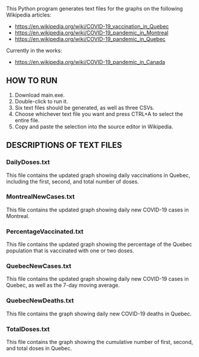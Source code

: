 This Python program generates text files for the graphs on the following Wikipedia articles:
* https://en.wikipedia.org/wiki/COVID-19_vaccination_in_Quebec
* https://en.wikipedia.org/wiki/COVID-19_pandemic_in_Montreal
* https://en.wikipedia.org/wiki/COVID-19_pandemic_in_Quebec

Currently in the works:
* https://en.wikipedia.org/wiki/COVID-19_pandemic_in_Canada

## HOW TO RUN

1. Download main.exe.
2. Double-click to run it.
3. Six text files should be generated, as well as three CSVs.
4. Choose whichever text file you want and press CTRL+A to select the entire file.
5. Copy and paste the selection into the source editor in Wikipedia.

## DESCRIPTIONS OF TEXT FILES

### DailyDoses.txt

This file contains the updated graph showing daily vaccinations in Quebec, including the first, second, and total number of doses.

### MontrealNewCases.txt

This file contains the updated graph showing daily new COVID-19 cases in Montreal.

### PercentageVaccinated.txt

This file contains the updated graph showing the percentage of the Quebec population that is vaccinated with one or two doses.

### QuebecNewCases.txt

This file contains the updated graph showing daily new COVID-19 cases in Quebec, as well as the 7-day moving average.

### QuebecNewDeaths.txt

This file contains the graph showing daily new COVID-19 deaths in Quebec.

### TotalDoses.txt

This file contains the graph showing the cumulative number of first, second, and total doses in Quebec.
